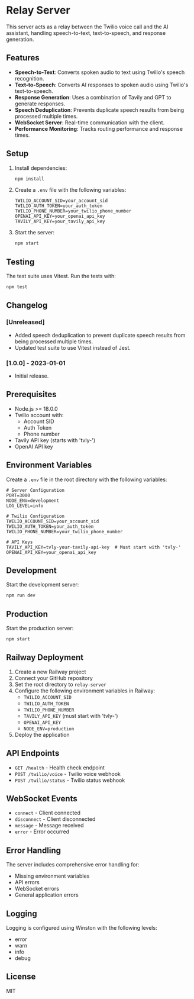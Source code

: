 # Relay Server

This server acts as a relay between the Twilio voice call and the AI assistant, handling speech-to-text, text-to-speech, and response generation.

## Features

- **Speech-to-Text**: Converts spoken audio to text using Twilio's speech recognition.
- **Text-to-Speech**: Converts AI responses to spoken audio using Twilio's text-to-speech.
- **Response Generation**: Uses a combination of Tavily and GPT to generate responses.
- **Speech Deduplication**: Prevents duplicate speech results from being processed multiple times.
- **WebSocket Server**: Real-time communication with the client.
- **Performance Monitoring**: Tracks routing performance and response times.

## Setup

1. Install dependencies:
   ```bash
   npm install
   ```

2. Create a `.env` file with the following variables:
   ```
   TWILIO_ACCOUNT_SID=your_account_sid
   TWILIO_AUTH_TOKEN=your_auth_token
   TWILIO_PHONE_NUMBER=your_twilio_phone_number
   OPENAI_API_KEY=your_openai_api_key
   TAVILY_API_KEY=your_tavily_api_key
   ```

3. Start the server:
   ```bash
   npm start
   ```

## Testing

The test suite uses Vitest. Run the tests with:
```bash
npm test
```

## Changelog

### [Unreleased]
- Added speech deduplication to prevent duplicate speech results from being processed multiple times.
- Updated test suite to use Vitest instead of Jest.

### [1.0.0] - 2023-01-01
- Initial release.

## Prerequisites

- Node.js >= 18.0.0
- Twilio account with:
  - Account SID
  - Auth Token
  - Phone number
- Tavily API key (starts with 'tvly-')
- OpenAI API key

## Environment Variables

Create a `.env` file in the root directory with the following variables:

```env
# Server Configuration
PORT=3000
NODE_ENV=development
LOG_LEVEL=info

# Twilio Configuration
TWILIO_ACCOUNT_SID=your_account_sid
TWILIO_AUTH_TOKEN=your_auth_token
TWILIO_PHONE_NUMBER=your_twilio_phone_number

# API Keys
TAVILY_API_KEY=tvly-your-tavily-api-key  # Must start with 'tvly-'
OPENAI_API_KEY=your_openai_api_key
```

## Development

Start the development server:
```bash
npm run dev
```

## Production

Start the production server:
```bash
npm start
```

## Railway Deployment

1. Create a new Railway project
2. Connect your GitHub repository
3. Set the root directory to `relay-server`
4. Configure the following environment variables in Railway:
   - `TWILIO_ACCOUNT_SID`
   - `TWILIO_AUTH_TOKEN`
   - `TWILIO_PHONE_NUMBER`
   - `TAVILY_API_KEY` (must start with 'tvly-')
   - `OPENAI_API_KEY`
   - `NODE_ENV=production`
5. Deploy the application

## API Endpoints

- `GET /health` - Health check endpoint
- `POST /twilio/voice` - Twilio voice webhook
- `POST /twilio/status` - Twilio status webhook

## WebSocket Events

- `connect` - Client connected
- `disconnect` - Client disconnected
- `message` - Message received
- `error` - Error occurred

## Error Handling

The server includes comprehensive error handling for:
- Missing environment variables
- API errors
- WebSocket errors
- General application errors

## Logging

Logging is configured using Winston with the following levels:
- error
- warn
- info
- debug

## License

MIT 